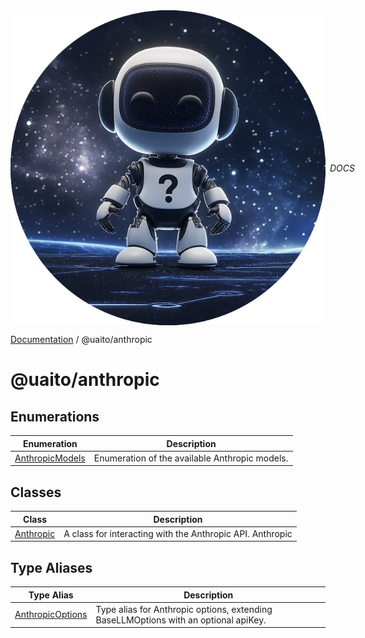 <div style="display:flex; align-items:center;">
  <img alt="My logo" src="../UAITO.png" style="margin-right: .5em;" />
  <em>DOCS</em>
</div>

[Documentation](README.md) / @uaito/anthropic

# @uaito/anthropic

## Enumerations

| Enumeration | Description |
| ------ | ------ |
| [AnthropicModels](@uaito.anthropic.Enumeration.AnthropicModels.md) | Enumeration of the available Anthropic models. |

## Classes

| Class | Description |
| ------ | ------ |
| [Anthropic](@uaito.anthropic.Class.Anthropic.md) | A class for interacting with the Anthropic API. Anthropic |

## Type Aliases

| Type Alias | Description |
| ------ | ------ |
| [AnthropicOptions](@uaito.anthropic.TypeAlias.AnthropicOptions.md) | Type alias for Anthropic options, extending BaseLLMOptions with an optional apiKey. |
